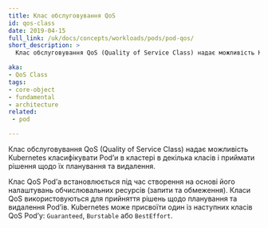 ```yaml
---
title: Клас обслуговування QoS
id: qos-class
date: 2019-04-15
full_link: /uk/docs/concepts/workloads/pods/pod-qos/
short_description: >
  Клас обслуговування QoS (Quality of Service Class) надає можливість Kubernetes класифікувати Podʼи в кластері в декілька класів і приймати рішення щодо їх планування та видалення.

aka: 
- QoS Class
tags:
- core-object
- fundamental
- architecture
related:
 - pod

---
```


Клас обслуговування QoS (Quality of Service Class) надає можливість Kubernetes класифікувати Podʼи в кластері в декілька класів і приймати рішення щодо їх планування та видалення.

<!--more-->

Клас QoS Podʼа встановлюється під час створення на основі його налаштувань обчислювальних ресурсів (запити та обмеження). Класи QoS використовуються для прийняття рішень щодо планування та видалення Podʼів. Kubernetes може присвоїти один із наступних класів QoS Podʼу: `Guaranteed`, `Burstable` або `BestEffort`.

